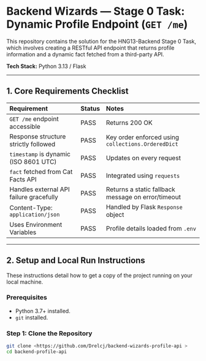 # Backend Wizards — Stage 0 Task: Dynamic Profile Endpoint (`GET /me`)

This repository contains the solution for the HNG13-Backend Stage 0 Task, which involves creating a RESTful API endpoint that returns profile information and a dynamic fact fetched from a third-party API.

**Tech Stack:** Python 3.13 / Flask

---

## 1. Core Requirements Checklist

| Requirement | Status | Notes |
| :--- | :--- | :--- |
| `GET /me` endpoint accessible |  PASS | Returns 200 OK |
| Response structure strictly followed |  PASS | Key order enforced using `collections.OrderedDict` |
| `timestamp` is dynamic (ISO 8601 UTC) |  PASS | Updates on every request |
| `fact` fetched from Cat Facts API | PASS | Integrated using `requests` |
| Handles external API failure gracefully | PASS | Returns a static fallback message on error/timeout |
| Content-Type: `application/json` | PASS | Handled by Flask `Response` object |
| Uses Environment Variables | PASS | Profile details loaded from `.env` |

---

## 2. Setup and Local Run Instructions

These instructions detail how to get a copy of the project running on your local machine.

### Prerequisites

* Python 3.7+ installed.
* `git` installed.

### Step 1: Clone the Repository

```bash
git clone <https://github.com/Drelcj/backend-wizards-profile-api >
cd backend-profile-api


